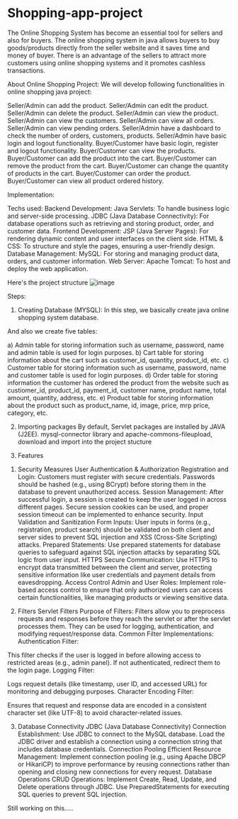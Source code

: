 # Shopping-app-project

The Online Shopping System has become an essential tool for sellers and also for buyers. The online shopping system in java allows buyers to buy goods/products directly from the seller website and it saves time and money of buyer. There is an advantage of the sellers to attract more customers using online shopping systems and it promotes cashless transactions.

About Online Shopping Project:
We will develop following functionalities in online shopping java project:

Seller/Admin can add the product.
Seller/Admin can edit the product.
Seller/Admin can delete the product.
Seller/Admin can view the product.
Seller/Admin can view the customers.
Seller/Admin can view all orders.
Seller/Admin can view pending orders.
Seller/Admin have a dashboard to check the number of orders, customers, products.
Seller/Admin have basic login and logout functionality.
Buyer/Customer have basic login, register and logout functionality.
Buyer/Customer can view the products.
Buyer/Customer can add the product into the cart.
Buyer/Customer can remove the product from the cart.
Buyer/Customer can change the quantity of products in the cart.
Buyer/Customer can order the product.
Buyer/Customer can view all product ordered history.


Implementation:

Techs used:
Backend Development:
Java Servlets: To handle business logic and server-side processing.
JDBC (Java Database Connectivity): For database operations such as retrieving and storing product, order, and customer data.
Frontend Development:
JSP (Java Server Pages): For rendering dynamic content and user interfaces on the client side.
HTML & CSS: To structure and style the pages, ensuring a user-friendly design.
Database Management:
MySQL: For storing and managing product data, orders, and customer information.
Web Server:
Apache Tomcat: To host and deploy the web application.

Here's the project  structure
![image](https://github.com/user-attachments/assets/7278b9b1-dc0b-4e86-af98-177a7e980c4a)


Steps:
1) Creating Database (MYSQL):
In this step, we basically create java online shopping system database.

And also we create five tables:

a) Admin table for storing information such as username, password, name and admin table is used for login purposes.
b) Cart table for storing information about the cart such as customer_id, quantity, product_id, etc.
c) Customer table for storing information such as username, password, name and customer table is used for login purposes.
d) Order table for storing information the customer has ordered the product from the website such as custiomer_id, product_id, payment_id, customer name, product name, total amount, quantity, address, etc.
e) Product table for storing information about the product such as product_name, id, image, price, mrp price, category, etc.


2) Importing packages
By default, Servlet packages are installed by JAVA (J2EE).
mysql-connector library and apache-commons-fileupload, download and import into the project stucture

3) Features
1. Security Measures
User Authentication & Authorization
Registration and Login:
Customers must register with secure credentials. Passwords should be hashed (e.g., using BCrypt) before storing them in the database to prevent unauthorized access.
Session Management:
After successful login, a session is created to keep the user logged in across different pages. Secure session cookies can be used, and proper session timeout can be implemented to enhance security.
Input Validation and Sanitization
Form Inputs:
User inputs in forms (e.g., registration, product search) should be validated on both client and server sides to prevent SQL injection and XSS (Cross-Site Scripting) attacks.
Prepared Statements:
Use prepared statements for database queries to safeguard against SQL injection attacks by separating SQL logic from user input.
HTTPS
Secure Communication:
Use HTTPS to encrypt data transmitted between the client and server, protecting sensitive information like user credentials and payment details from eavesdropping.
Access Control
Admin and User Roles:
Implement role-based access control to ensure that only authorized users can access certain functionalities, like managing products or viewing sensitive data.

2. Filters
Servlet Filters
Purpose of Filters:
Filters allow you to preprocess requests and responses before they reach the servlet or after the servlet processes them. They can be used for logging, authentication, and modifying request/response data.
Common Filter Implementations:
Authentication Filter:

This filter checks if the user is logged in before allowing access to restricted areas (e.g., admin panel). If not authenticated, redirect them to the login page.
Logging Filter:

Logs request details (like timestamp, user ID, and accessed URL) for monitoring and debugging purposes.
Character Encoding Filter:

Ensures that request and response data are encoded in a consistent character set (like UTF-8) to avoid character-related issues.

3. Database Connectivity
JDBC (Java Database Connectivity)
Connection Establishment:
Use JDBC to connect to the MySQL database. Load the JDBC driver and establish a connection using a connection string that includes database credentials.
Connection Pooling
Efficient Resource Management:
Implement connection pooling (e.g., using Apache DBCP or HikariCP) to improve performance by reusing connections rather than opening and closing new connections for every request.
Database Operations
CRUD Operations:
Implement Create, Read, Update, and Delete operations through JDBC. Use PreparedStatements for executing SQL queries to prevent SQL injection.


Still working on this.....

